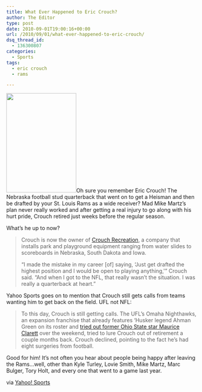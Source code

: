 ```yaml
---
title: What Ever Happened to Eric Crouch?
author: The Editor
type: post
date: 2010-09-01T19:00:16+00:00
url: /2010/09/01/what-ever-happened-to-eric-crouch/
dsq_thread_id:
  - 136300807
categories:
  - Sports
tags:
  - eric crouch
  - rams

---
```

[<img class="alignright size-full wp-image-6547" title="a_crouch_i" src="http://media.punchingkitty.com/wordpress/2010/08/a_crouch_i.jpeg" alt="" width="185" height="262" />][1]Oh sure you remember Eric Crouch! The Nebraska football stud quarterback that went on to get a Heisman and then be drafted by your St. Louis Rams as a wide receiver? Mad Mike Martz&#8217;s plan never really worked and after getting a real injury to go along with his hurt pride, Crouch retired just weeks before the regular season.

What&#8217;s he up to now?

> Crouch is now the owner of [Crouch Recreation][2], a company that installs park and playground equipment ranging from water slides to scoreboards in Nebraska, South Dakota and Iowa.
> 
> &#8220;I made the mistake in my career [of] saying, &#8216;Just get drafted the highest position and I would be open to playing anything,'&#8221; Crouch said. “And when I got to the NFL, that really wasn&#8217;t the situation. I was really a quarterback at heart.&#8221;

Yahoo Sports goes on to mention that Crouch still gets calls from teams wanting him to get back on the field. UFL not NFL:

> To this day, Crouch is still getting calls. The UFL&#8217;s Omaha Nighthawks, an expansion franchise that already features &#8216;Husker legend Ahman Green on its roster and [tried out former Ohio State star Maurice Clarett][3] over the weekend, tried to lure Crouch out of retirement a couple months back. Crouch declined, pointing to the fact he&#8217;s had eight surgeries from football.

Good for him! It&#8217;s not often you hear about people being happy after leaving the Rams&#8230;well, other than Kyle Turley, Lovie Smith, Mike Martz, Marc Bulger, Tory Holt, and every one that went to a game last year.

via <a href="http://rivals.yahoo.com/ncaa/football/blog/dr_saturday/post/Finding-Eric-Crouch-Heisman-hero-pro-washout-;_ylt=Alz66tVLLWZtinYw.bdP7G_jvbYF?urn=ncaaf-266171" target="_blank">Yahoo! Sports </a>

 [1]: http://media.punchingkitty.com/wordpress/2010/08/a_crouch_i.jpeg
 [2]: http://www.crouchrecreation.com/
 [3]: http://www.google.com/hostednews/ap/article/ALeqM5gO2--Rh4PHMQfhSxRgDoMc1Veh3gD9HTG0100